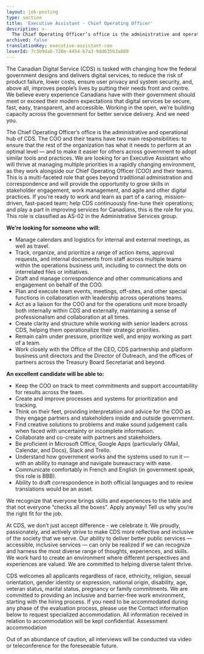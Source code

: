 ```yaml
---
layout: job-posting
type: section
title: 'Executive Assistant - Chief Operating Officer'
description: >-
  The Chief Operating Officer’s office is the administrative and operational hub of CDS. The COO and their teams have two main responsibilities: to ensure that the rest of the organization has what it needs to perform at an optimal level — and to make it easier for others across government to adopt similar tools and practices. We are looking for an Executive Assistant who will thrive at managing multiple priorities in a rapidly changing environment, as they work alongside our Chief Operating Officer (COO) and their teams.
archived: false
translationKey: executive-assistant-coo
leverId: 7c3b9da6-720e-4454-b7a3-9dd635b3a889
---
```


The Canadian Digital Service (CDS) is tasked with changing how the federal government designs and delivers digital services, to reduce the risk of product failure, lower costs, ensure user privacy and system security, and, above all, improves people’s lives by putting their needs front and centre. We believe every experience Canadians have with their government should meet or exceed their modern expectations that digital services be secure, fast, easy, transparent, and accessible. Working in the open, we’re building capacity across the government for better service delivery. And we need you.

The Chief Operating Officer’s office is the administrative and operational hub of CDS. The COO and their teams have two main responsibilities: to ensure that the rest of the organization has what it needs to perform at an optimal level — and to make it easier for others across government to adopt similar tools and practices. We are looking for an Executive Assistant who will thrive at managing multiple priorities in a rapidly changing environment, as they work alongside our Chief Operating Officer (COO) and their teams. This is a multi-faceted role that goes beyond traditional administration and correspondence and will provide the opportunity to grow skills in stakeholder engagement, work management, and agile and other digital practices. If you’re ready to work and learn as part of a caring, mission-driven, fast-paced team; help CDS continuously fine-tune their operations; and play a part in improving services for Canadians, this is the role for you. This role is classified as AS-02 in the Administrative Services group.


**We’re looking for someone who will:**

- Manage calendars and logistics for internal and external meetings, as well as travel.
- Track, organize, and prioritize a range of action items, approval requests, and internal documents from staff across multiple teams within the operations business unit, including to connect the dots on interrelated files or initiatives.
- Draft and manage correspondence and other communications and engagement on behalf of the COO.
- Plan and execute team events, meetings, off-sites, and other special functions in collaboration with leadership across operations teams.
- Act as a liaison for the COO and for the operations unit more broadly both internally within CDS and externally, maintaining a sense of professionalism and collaboration at all times.
- Create clarity and structure while working with senior leaders across CDS, helping them operationalize their strategic priorities.
- Remain calm under pressure, prioritize well, and enjoy working as part of a team.
- Work closely with the Office of the CEO, CDS partnership and platform business unit directors and the Director of Outreach, and the offices of partners across the Treasury Board Secretariat and beyond.



**An excellent candidate will be able to:**


- Keep the COO on track to meet commitments and support accountability for results across the team.
- Create and improve processes and systems for prioritization and tracking.
- Think on their feet, providing interpretation and advice for the COO as they engage partners and stakeholders inside and outside government.
- Find creative solutions to problems and make sound judgement calls when faced with uncertainty or incomplete information. 
- Collaborate and co-create with partners and stakeholders.
- Be proficient in Microsoft Office, Google Apps (particularly GMail, Calendar, and Docs), Slack and Trello. 
- Understand how government works and the systems used to run it — with an ability to manage and navigate bureaucracy with ease.
- Communicate comfortably in French and English (in government speak, this role is BBB).
- Ability to draft correspondence in both official languages and to review translations would be an asset.


We recognize that everyone brings skills and experiences to the table and that not everyone “checks all the boxes”. Apply anyway! Tell us why you’re the right fit for the job.

At CDS, we don’t just accept difference - we celebrate it. We proudly, passionately, and actively strive to make CDS more reflective and inclusive of the society that we serve. Our ability to deliver better public services — accessible, inclusive services — can only be realized if we can recognize and harness the most diverse range of thoughts, experiences, and skills. We work hard to create an environment where different perspectives and experiences are valued. We are committed to helping diverse talent thrive.

CDS welcomes all applicants regardless of race, ethnicity, religion, sexual orientation, gender identity or expression, national origin, disability, age, veteran status, marital status, pregnancy or family commitments. We are committed to providing an inclusive and barrier-free work environment, starting with the hiring process. If you need to be accommodated during any phase of the evaluation process, please use the Contact information below to request specialized accommodation. All information received in relation to accommodation will be kept confidential.
Assessment accommodation

Out of an abundance of caution, all interviews will be conducted via video or teleconference for the foreseeable future. 


